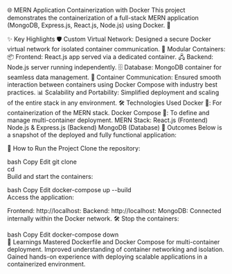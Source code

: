 🌐 MERN Application Containerization with Docker
This project demonstrates the containerization of a full-stack MERN application (MongoDB, Express.js, React.js, Node.js) using Docker. 🚀

✨ Key Highlights
🛡️ Custom Virtual Network: Designed a secure Docker virtual network for isolated container communication.
🧩 Modular Containers:
📦 Frontend: React.js app served via a dedicated container.
🖧 Backend: Node.js server running independently.
🗄️ Database: MongoDB container for seamless data management.
🔗 Container Communication: Ensured smooth interaction between containers using Docker Compose with industry best practices.
📊 Scalability and Portability: Simplified deployment and scaling of the entire stack in any environment.
🛠️ Technologies Used
Docker 🐳: For containerization of the MERN stack.
Docker Compose 📄: To define and manage multi-container deployment.
MERN Stack:
React.js (Frontend)
Node.js & Express.js (Backend)
MongoDB (Database)
📸 Outcomes
Below is a snapshot of the deployed and fully functional application:


🚀 How to Run the Project
Clone the repository:

bash
Copy
Edit
git clone <repository-url>  
cd <repository-folder>  
Build and start the containers:

bash
Copy
Edit
docker-compose up --build  
Access the application:

Frontend: http://localhost:<frontend-port>
Backend: http://localhost:<backend-port>
MongoDB: Connected internally within the Docker network.
🛠️ Stop the containers:

bash
Copy
Edit
docker-compose down  
🌟 Learnings
Mastered Dockerfile and Docker Compose for multi-container deployment.
Improved understanding of container networking and isolation.
Gained hands-on experience with deploying scalable applications in a containerized environment.
